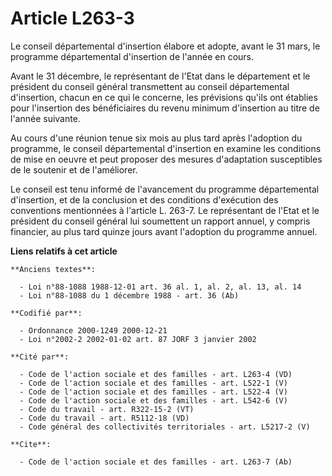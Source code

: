 # Article L263-3

Le conseil départemental d'insertion élabore et adopte, avant le 31 mars, le programme départemental d'insertion de l'année
en cours.

Avant le 31 décembre, le représentant de l'Etat dans le département et le président du conseil général transmettent au
conseil départemental d'insertion, chacun en ce qui le concerne, les prévisions qu'ils ont établies pour l'insertion des
bénéficiaires du revenu minimum d'insertion au titre de l'année suivante.

Au cours d'une réunion tenue six mois au plus tard après l'adoption du programme, le conseil départemental d'insertion en
examine les conditions de mise en oeuvre et peut proposer des mesures d'adaptation susceptibles de le soutenir et de
l'améliorer.

Le conseil est tenu informé de l'avancement du programme départemental d'insertion, et de la conclusion et des conditions
d'exécution des conventions mentionnées à l'article L. 263-7. Le représentant de l'Etat et le président du conseil général
lui soumettent un rapport annuel, y compris financier, au plus tard quinze jours avant l'adoption du programme annuel.

**Liens relatifs à cet article**

	**Anciens textes**:

	  - Loi n°88-1088 1988-12-01 art. 36 al. 1, al. 2, al. 13, al. 14
	  - Loi n°88-1088 du 1 décembre 1988 - art. 36 (Ab)

	**Codifié par**:

	  - Ordonnance 2000-1249 2000-12-21
	  - Loi n°2002-2 2002-01-02 art. 87 JORF 3 janvier 2002

	**Cité par**:

	  - Code de l'action sociale et des familles - art. L263-4 (VD)
	  - Code de l'action sociale et des familles - art. L522-1 (V)
	  - Code de l'action sociale et des familles - art. L522-4 (V)
	  - Code de l'action sociale et des familles - art. L542-6 (V)
	  - Code du travail - art. R322-15-2 (VT)
	  - Code du travail - art. R5112-18 (VD)
	  - Code général des collectivités territoriales - art. L5217-2 (V)

	**Cite**:

	  - Code de l'action sociale et des familles - art. L263-7 (Ab)
